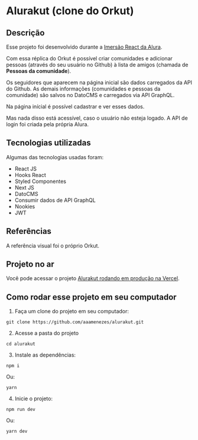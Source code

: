 # Alurakut (clone do Orkut)

## Descrição

Esse projeto foi desenvolvido durante a [Imersão React da Alura](https://www.alura.com.br/imersao-react).

Com essa réplica do Orkut é possível criar comunidades e adicionar pessoas (através do seu usuário no Github) à lista de amigos (chamada de **Pessoas da comunidade**).

Os seguidores que aparecem na página inicial são dados carregados da API do Github. As demais informações (comunidades e pessoas da comunidade) são salvos no DatoCMS e carregados via API GraphQL.

Na página inícial é possível cadastrar e ver esses dados.

Mas nada disso está acessível, caso o usuário não esteja logado. A API de login foi criada pela própria Alura.

## Tecnologias utilizadas

Algumas das tecnologias usadas foram:

- React JS
- Hooks React
- Styled Componentes
- Next JS
- DatoCMS
- Consumir dados de API GraphQL
- Nookies
- JWT

## Referências

A referência visual foi o próprio Orkut.

## Projeto no ar

Você pode acessar o projeto [Alurakut rodando em produção na Vercel](https://alurakut-aaamenezes.vercel.app/).

## Como rodar esse projeto em seu computador

1. Faça um clone do projeto em seu computador:

```
git clone https://github.com/aaamenezes/alurakut.git
```

2. Acesse a pasta do projeto

```
cd alurakut
```

3. Instale as dependências:

```
npm i
```

Ou:

```
yarn
```

4. Inicie o projeto:

```
npm run dev
```

Ou: 

```
yarn dev
```
